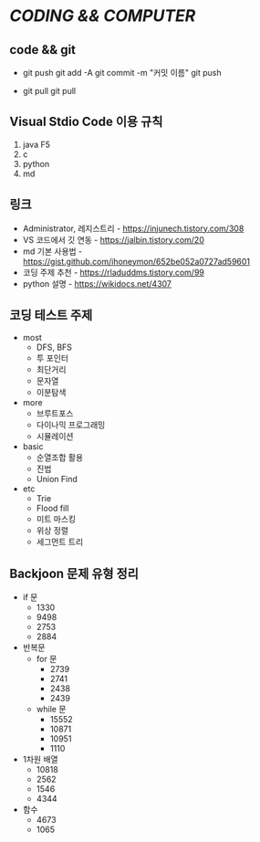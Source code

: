 *CODING && COMPUTER*
==================

## code && git

* git push
    git add -A
    git commit -m "커밋 이름"
    git push

* git pull
    git pull

## Visual Stdio Code 이용 규칙

1. java     F5
2. c
3. python
4. md

## 링크

* Administrator, 레지스트리 - https://injunech.tistory.com/308
* VS 코드에서 깃 연동 - https://jalbin.tistory.com/20
* md 기본 사용법 - https://gist.github.com/ihoneymon/652be052a0727ad59601
* 코딩 주제 추천 - https://rladuddms.tistory.com/99
* python 설명 - https://wikidocs.net/4307

## 코딩 테스트 주제

* most
    * DFS, BFS
    * 투 포인터
    * 최단거리
    * 문자열
    * 이분탐색
* more
    * 브루트포스
    * 다이나믹 프로그래밍
    * 시뮬레이션
* basic
    * 순열조합 활용
    * 진법
    * Union Find
* etc
    * Trie
    * Flood fill
    * 미트 마스킹
    * 위상 정렬
    * 세그먼트 트리

## Backjoon 문제 유형 정리

* if 문
    * 1330
    * 9498
    * 2753
    * 2884
* 반복문
    * for 문
        * 2739
        * 2741
        * 2438
        * 2439
    * while 문
        * 15552
        * 10871
        * 10951
        * 1110
* 1차원 배열
    * 10818
    * 2562
    * 1546 
    * 4344
* 함수
    * 4673
    * 1065 